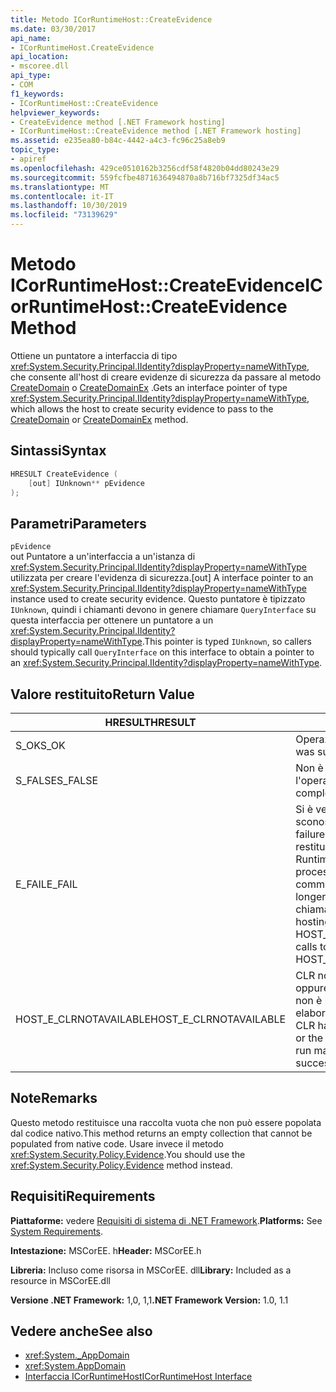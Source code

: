 ```yaml
---
title: Metodo ICorRuntimeHost::CreateEvidence
ms.date: 03/30/2017
api_name:
- ICorRuntimeHost.CreateEvidence
api_location:
- mscoree.dll
api_type:
- COM
f1_keywords:
- ICorRuntimeHost::CreateEvidence
helpviewer_keywords:
- CreateEvidence method [.NET Framework hosting]
- ICorRuntimeHost::CreateEvidence method [.NET Framework hosting]
ms.assetid: e235ea80-b84c-4442-a4c3-fc96c25a8eb9
topic_type:
- apiref
ms.openlocfilehash: 429ce0510162b3256cdf58f4820b04dd80243e29
ms.sourcegitcommit: 559fcfbe4871636494870a8b716bf7325df34ac5
ms.translationtype: MT
ms.contentlocale: it-IT
ms.lasthandoff: 10/30/2019
ms.locfileid: "73139629"
---
```

# <a name="icorruntimehostcreateevidence-method"></a><span data-ttu-id="225ac-102">Metodo ICorRuntimeHost::CreateEvidence</span><span class="sxs-lookup"><span data-stu-id="225ac-102">ICorRuntimeHost::CreateEvidence Method</span></span>
<span data-ttu-id="225ac-103">Ottiene un puntatore a interfaccia di tipo <xref:System.Security.Principal.IIdentity?displayProperty=nameWithType>, che consente all'host di creare evidenze di sicurezza da passare al metodo [CreateDomain](../../../../docs/framework/unmanaged-api/hosting/icorruntimehost-createdomain-method.md) o [CreateDomainEx](../../../../docs/framework/unmanaged-api/hosting/icorruntimehost-createdomainex-method.md) .</span><span class="sxs-lookup"><span data-stu-id="225ac-103">Gets an interface pointer of type <xref:System.Security.Principal.IIdentity?displayProperty=nameWithType>, which allows the host to create security evidence to pass to the [CreateDomain](../../../../docs/framework/unmanaged-api/hosting/icorruntimehost-createdomain-method.md) or [CreateDomainEx](../../../../docs/framework/unmanaged-api/hosting/icorruntimehost-createdomainex-method.md) method.</span></span>  
  
## <a name="syntax"></a><span data-ttu-id="225ac-104">Sintassi</span><span class="sxs-lookup"><span data-stu-id="225ac-104">Syntax</span></span>  
  
```cpp  
HRESULT CreateEvidence (  
    [out] IUnknown** pEvidence  
);  
```  
  
## <a name="parameters"></a><span data-ttu-id="225ac-105">Parametri</span><span class="sxs-lookup"><span data-stu-id="225ac-105">Parameters</span></span>  
 `pEvidence`  
 <span data-ttu-id="225ac-106">out Puntatore a un'interfaccia a un'istanza di <xref:System.Security.Principal.IIdentity?displayProperty=nameWithType> utilizzata per creare l'evidenza di sicurezza.</span><span class="sxs-lookup"><span data-stu-id="225ac-106">[out] A interface pointer to an <xref:System.Security.Principal.IIdentity?displayProperty=nameWithType> instance used to create security evidence.</span></span> <span data-ttu-id="225ac-107">Questo puntatore è tipizzato `IUnknown`, quindi i chiamanti devono in genere chiamare `QueryInterface` su questa interfaccia per ottenere un puntatore a un <xref:System.Security.Principal.IIdentity?displayProperty=nameWithType>.</span><span class="sxs-lookup"><span data-stu-id="225ac-107">This pointer is typed `IUnknown`, so callers should typically call `QueryInterface` on this interface to obtain a pointer to an <xref:System.Security.Principal.IIdentity?displayProperty=nameWithType>.</span></span>  
  
## <a name="return-value"></a><span data-ttu-id="225ac-108">Valore restituito</span><span class="sxs-lookup"><span data-stu-id="225ac-108">Return Value</span></span>  
  
|<span data-ttu-id="225ac-109">HRESULT</span><span class="sxs-lookup"><span data-stu-id="225ac-109">HRESULT</span></span>|<span data-ttu-id="225ac-110">Descrizione</span><span class="sxs-lookup"><span data-stu-id="225ac-110">Description</span></span>|  
|-------------|-----------------|  
|<span data-ttu-id="225ac-111">S_OK</span><span class="sxs-lookup"><span data-stu-id="225ac-111">S_OK</span></span>|<span data-ttu-id="225ac-112">Operazione completata.</span><span class="sxs-lookup"><span data-stu-id="225ac-112">The operation was successful.</span></span>|  
|<span data-ttu-id="225ac-113">S_FALSE</span><span class="sxs-lookup"><span data-stu-id="225ac-113">S_FALSE</span></span>|<span data-ttu-id="225ac-114">Non è stato possibile completare l'operazione.</span><span class="sxs-lookup"><span data-stu-id="225ac-114">The operation failed to complete.</span></span>|  
|<span data-ttu-id="225ac-115">E_FAIL</span><span class="sxs-lookup"><span data-stu-id="225ac-115">E_FAIL</span></span>|<span data-ttu-id="225ac-116">Si è verificato un errore irreversibile sconosciuto.</span><span class="sxs-lookup"><span data-stu-id="225ac-116">An unknown, catastrophic failure occurred.</span></span> <span data-ttu-id="225ac-117">Se un metodo restituisce E_FAIL, il Common Language Runtime (CLR) non è più utilizzabile nel processo.</span><span class="sxs-lookup"><span data-stu-id="225ac-117">If a method returns E_FAIL, the common language runtime (CLR) is no longer usable in the process.</span></span> <span data-ttu-id="225ac-118">Le chiamate successive a qualsiasi API di hosting restituiscono HOST_E_CLRNOTAVAILABLE.</span><span class="sxs-lookup"><span data-stu-id="225ac-118">Subsequent calls to any hosting APIs return HOST_E_CLRNOTAVAILABLE.</span></span>|  
|<span data-ttu-id="225ac-119">HOST_E_CLRNOTAVAILABLE</span><span class="sxs-lookup"><span data-stu-id="225ac-119">HOST_E_CLRNOTAVAILABLE</span></span>|<span data-ttu-id="225ac-120">CLR non è stato caricato in un processo oppure CLR si trova in uno stato in cui non è possibile eseguire codice gestito o elaborare la chiamata correttamente.</span><span class="sxs-lookup"><span data-stu-id="225ac-120">The CLR has not been loaded into a process, or the CLR is in a state in which it cannot run managed code or process the call successfully.</span></span>|  
  
## <a name="remarks"></a><span data-ttu-id="225ac-121">Note</span><span class="sxs-lookup"><span data-stu-id="225ac-121">Remarks</span></span>  
 <span data-ttu-id="225ac-122">Questo metodo restituisce una raccolta vuota che non può essere popolata dal codice nativo.</span><span class="sxs-lookup"><span data-stu-id="225ac-122">This method returns an empty collection that cannot be populated from native code.</span></span> <span data-ttu-id="225ac-123">Usare invece il metodo <xref:System.Security.Policy.Evidence>.</span><span class="sxs-lookup"><span data-stu-id="225ac-123">You should use the <xref:System.Security.Policy.Evidence> method instead.</span></span>  
  
## <a name="requirements"></a><span data-ttu-id="225ac-124">Requisiti</span><span class="sxs-lookup"><span data-stu-id="225ac-124">Requirements</span></span>  
 <span data-ttu-id="225ac-125">**Piattaforme:** vedere [Requisiti di sistema di .NET Framework](../../../../docs/framework/get-started/system-requirements.md).</span><span class="sxs-lookup"><span data-stu-id="225ac-125">**Platforms:** See [System Requirements](../../../../docs/framework/get-started/system-requirements.md).</span></span>  
  
 <span data-ttu-id="225ac-126">**Intestazione:** MSCorEE. h</span><span class="sxs-lookup"><span data-stu-id="225ac-126">**Header:** MSCorEE.h</span></span>  
  
 <span data-ttu-id="225ac-127">**Libreria:** Incluso come risorsa in MSCorEE. dll</span><span class="sxs-lookup"><span data-stu-id="225ac-127">**Library:** Included as a resource in MSCorEE.dll</span></span>  
  
 <span data-ttu-id="225ac-128">**Versione .NET Framework:** 1,0, 1,1</span><span class="sxs-lookup"><span data-stu-id="225ac-128">**.NET Framework Version:** 1.0, 1.1</span></span>  
  
## <a name="see-also"></a><span data-ttu-id="225ac-129">Vedere anche</span><span class="sxs-lookup"><span data-stu-id="225ac-129">See also</span></span>

- <xref:System._AppDomain>
- <xref:System.AppDomain>
- [<span data-ttu-id="225ac-130">Interfaccia ICorRuntimeHost</span><span class="sxs-lookup"><span data-stu-id="225ac-130">ICorRuntimeHost Interface</span></span>](../../../../docs/framework/unmanaged-api/hosting/icorruntimehost-interface.md)
